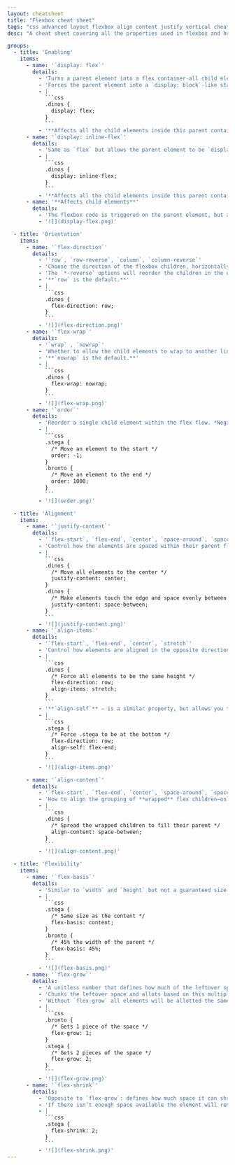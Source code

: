 ```yaml
---
layout: cheatsheet
title: "Flexbox cheat sheet"
tags: "css advanced layout flexbox align content justify vertical cheat sheet"
desc: "A cheat sheet covering all the properties used in flexbox and how they work."

groups:
  - title: 'Enabling'
    items:
      - name: '`display: flex`'
        details:
          - 'Turns a parent element into a flex container-all child elements will become part of the flex flow.'
          - 'Forces the parent element into a `display: block`-like state where it takes up an entire row.'
          - |
            ```css
            .dinos {
              display: flex;
            }
            ```
          - '**Affects all the child elements inside this parent container element.**'
      - name: '`display: inline-flex`'
        details:
          - 'Same as `flex` but allows the parent element to be `display: inline-block`'
          - |
            ```css
            .dinos {
              display: inline-flex;
            }
            ```
          - '**Affects all the child elements inside this parent container element.**'
      - name: '**Affects child elements**'
        details:
          - 'The flexbox code is triggered on the parent element, but affects all of the child elements.'
          - '![](display-flex.png)'

  - title: 'Orientation'
    items:
      - name: '`flex-direction`'
        details:
          - '`row`, `row-reverse`, `column`, `column-reverse`'
          - 'Choose the direction of the flexbox children, horizontally (`row`) or vertically (`column`).'
          - 'The `*-reverse` options will reorder the children in the opposite order they’re written in HTML.'
          - '**`row` is the default.**'
          - |
            ```css
            .dinos {
              flex-direction: row;
            }
            ```
          - '![](flex-direction.png)'
      - name: '`flex-wrap`'
        details:
          - '`wrap` , `nowrap`'
          - 'Whether to allow the child elements to wrap to another line or force them all on a single line.'
          - '**`nowrap` is the default.**'
          - |
            ```css
            .dinos {
              flex-wrap: nowrap;
            }
            ```
          - '![](flex-wrap.png)'
      - name: '`order`'
        details:
          - 'Reorder a single child element within the flex flow. *Negative numbers allowed.*'
          - |
            ```css
            .stega {
              /* Move an element to the start */
              order: -1;
            }
            .bronto {
              /* Move an element to the end */
              order: 1000;
            }
            ```
          - '![](order.png)'

  - title: 'Alignment'
    items:
      - name: '`justify-content`'
        details:
          - '`flex-start`, `flex-end`, `center`, `space-around`, `space-between`'
          - 'Control how the elements are spaced within their parent flex container.'
          - |
            ```css
            .dinos {
              /* Move all elements to the center */
              justify-content: center;
            }
            .dinos {
              /* Make elements touch the edge and space evenly between */
              justify-content: space-between;
            }
            ```
          - '![](justify-content.png)'
      - name: '`align-items`'
        details:
          - '`flex-start`, `flex-end`, `center`, `stretch`'
          - 'Control how elements are aligned in the opposite direction of their justification.'
          - |
            ```css
            .dinos {
              /* Force all elements to be the same height */
              flex-direction: row;
              align-items: stretch;
            }
            ```
          - '**`align-self`** — is a similar property, but allows you to target a single child element, instead of all of the children.'
          - |
            ```css
            .stega {
              /* Force .stega to be at the bottom */
              flex-direction: row;
              align-self: flex-end;
            }
            ```
          - '![](align-items.png)'

      - name: '`align-content`'
        details:
          - '`flex-start`, `flex-end`, `center`, `space-around`, `space-between`, `stretch`'
          - 'How to align the grouping of **wrapped** flex children—only works with `flex-wrap: wrap`'
          - |
            ```css
            .dinos {
              /* Spread the wrapped children to fill their parent */
              align-content: space-between;
            }
            ```
          - '![](align-content.png)'

  - title: 'Flexibility'
    items:
      - name: '`flex-basis`'
        details:
          - 'Similar to `width` and `height` but not a guaranteed size: it can adjust up or down within the flex-parent to make sure the elements fit. It’s more like a suggestion.'
          - |
            ```css
            .stega {
              /* Same size as the content */
              flex-basis: content;
            }
            .bronto {
              /* 45% the width of the parent */
              flex-basis: 45%;
            }
            ```
          - '![](flex-basis.png)'
      - name: '`flex-grow`'
        details:
          - 'A unitless number that defines how much of the leftover space this element should be allotted.'
          - 'Chunks the leftover space and allots based on this multiplier.'
          - 'Without `flex-grow` all elements will be allotted the same amount of space.'
          - |
            ```css
            .bronto {
              /* Gets 1 piece of the space */
              flex-grow: 1;
            }
            .stega {
              /* Gets 2 pieces of the space */
              flex-grow: 2;
            }
            ```
          - '![](flex-grow.png)'
      - name: '`flex-shrink`'
        details:
          - 'Opposite to `flex-grow`: defines how much space it can shrink.'
          - 'If there isn’t enough space available the element will remove allotments against this multiplier.'
          - |
            ```css
            .stega {
              flex-shrink: 2;
            }
            ```
          - '![](flex-shrink.png)'
---
```

